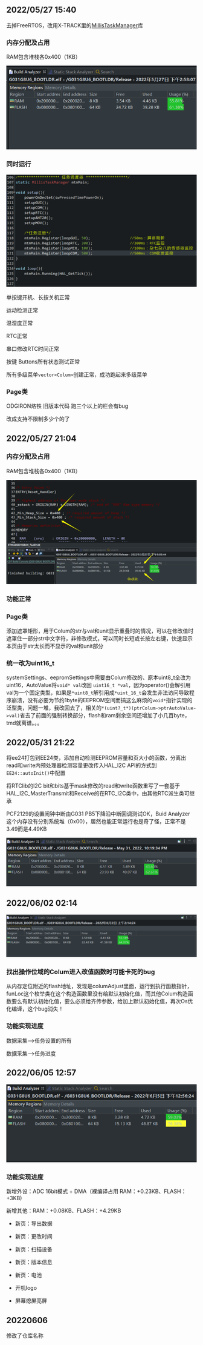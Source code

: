 ## 2022/05/27  15:40

去掉FreeRTOS，改用X-TRACK里的[MillisTaskManager](https://github.com/FASTSHIFT/X-TRACK/tree/main/Software/X-Track/Libraries/MillisTaskManager)库

### 内存分配及占用

RAM包含堆栈各0x400（1KB）

![2022-0527-1540-内存分配及占用_RAM包含堆栈各0x400（1KB）](2022-0527-1540-内存分配及占用_RAM包含堆栈各0x400（1KB）.png)

### 同时运行

![同时运行的任务](同时运行的任务.png)

单按键开机、长按关机正常

运动检测正常

温湿度正常

RTC正常

串口修改RTC时间正常

按键 Buttons所有状态测试正常

所有多级菜单`vector<Colum>`创建正常，成功跑起来多级菜单

### Page类

ODGIRON烙铁 旧版本代码 跑三个以上的栏会有bug

改成支持不限制多少个的了

## 2022/05/27  21:04

### 内存分配及占用

RAM包含堆栈各0x400（1KB）

![2022-0527-2104_内存分配及占用_RAM包含堆栈各0x400（1KB）](2022-0527-2104_内存分配及占用_RAM包含堆栈各0x400（1KB）.png)

### 功能正常

### Page类

添加遮罩矩形，用于Colum的str与val和unit显示重叠时的情况，可以在修改值时遮罩住一部分str中文字符，非修改模式，可以同时长短或长按左右键，快速显示本页由于str太长而不显示的val和unit部分

### 统一改为uint16_t

systemSettings、eepromSettings中需要由Colum修改的、原本uint8_t全改为uint16，AutoValue将`void* val`改回 `uint16_t *val`，因为operator()会解引用val为一个固定类型，如果是`*uint8_t`解引用成`*uint_16_t`会发生非法访问导致程序崩溃，没有必要为节约1byte的EEPROM空间而搞这么麻烦的`void*`指针实现的泛型类，问题一堆，我改回去了，相关的`*(uint?_t*)(ptrColum->ptrAutoValue->val)`省去了前面的强制转换部分，flash和ram剩余空间还增加了小几百byte，tmd就离谱。。。

## 2022/05/31 21:22

将ee24打包到EE24类，添加自动检测EEPROM容量和页大小的函数，分离出read和write内预处理器检测容量更改传入HAL_I2C API的方式到`EE24::autoInit()`中配置

将RTClib的I2C bit和bits基于mask修改的read和write函数重写了一套基于HAL_I2C_MasterTransmit和Receive的在RTC_I2C类中，由其他RTC派生类可继承

PCF2129的设置闹钟中断由G031 PB5下降沿中断回调测试OK，Buid Analyzer 这个内存没有分别系统堆（0x00），居然也能正常运行也是奇了怪，正常不是3.49而是4.49KB

![2022-0531-2222-内存分配及占用_RAM包含堆栈各0x400（1KB）](2022-0531-2222-内存分配及占用_RAM包含堆栈各0x400（1KB）.png)

## 2022/06/02 02:14

![2022-0602-0214-内存分配及占用_RAM包含堆栈各0x400（1KB）](2022-0602-0214-内存分配及占用_RAM包含堆栈各0x400（1KB）.png)

### 找出操作位域的Colum进入改值函数时可能卡死的bug

从内存定位附近的flash地址，发现是columAdjust里面，运行到执行函数指针，funLoc这个枚举类在这个构造函数里没有给默认初始化值，而其他Colum构造函数要么有默认初始化值，要么必须给齐传参数，给加上默认初始化值，再次Os优化编译，这个bug消失！

### 功能实现进度

数据采集-->任务设置的所有

数据采集-->任务进度

## 2022/06/05 12:57

![2022-0605-1256-内存分配及占用_RAM包含堆栈各0x400（1KB）](2022-0605-1256-内存分配及占用_RAM包含堆栈各0x400（1KB）.png)

### 功能实现进度

新增外设：ADC 16bit模式 + DMA（裸编译占用 RAM：+0.23KB、FLASH：+3KB)

新增其他：RAM：+0.08KB、FLASH：+4.29KB

- 新页：导出数据
- 新页：更改时间
- 新页：扫描设备

- 新页：版本信息

- 新页：电池

- 开机logo

- 屏幕熄屏亮屏

## 20220606

修改了仓库名称
